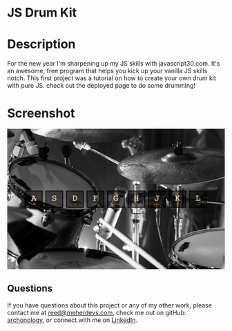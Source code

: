 # JS Drum Kit

# Description
For the new year I'm sharpening up my JS skills with javascript30.com.  It's an awesome, free program that helps you kick up your vanilla JS skills notch.
This first project was a tutorial on how to create your own drum kit with pure JS.  check out the deployed page to do some drumming!

# Screenshot
![screenshot](./style/Screen%20Shot%202022-12-29%20at%2012.02.53%20PM.png)

## Questions
If you have questions about this project or any of my other work, please contact me at reed@meherdevs.com, check me out on gitHub: [archonology](https://github.com/archonology), or connect with me on [LinkedIn](https://www.linkedin.com/in/reed-meher).

